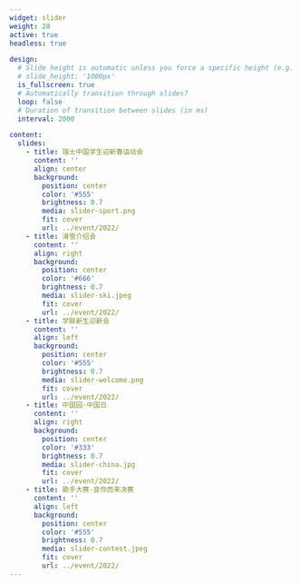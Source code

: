 ```yaml
---
widget: slider
weight: 20
active: true
headless: true

design:
  # Slide height is automatic unless you force a specific height (e.g. '400px')
  # slide_height: '1000px'
  is_fullscreen: true
  # Automatically transition through slides?
  loop: false
  # Duration of transition between slides (in ms)
  interval: 2000

content:
  slides:
    - title: 瑞士中国学生迎新春运动会
      content: ''
      align: center
      background:
        position: center
        color: '#555'
        brightness: 0.7
        media: slider-sport.png
        fit: cover
        url: ../event/2022/
    - title: 滑雪介绍会
      content: ''
      align: right
      background:
        position: center
        color: '#666'
        brightness: 0.7
        media: slider-ski.jpeg
        fit: cover
        url: ../event/2022/
    - title: 学联新生迎新会
      content: ''
      align: left
      background:
        position: center
        color: '#555'
        brightness: 0.7
        media: slider-welcome.png
        fit: cover
        url: ../event/2022/
    - title: 中国园·中国日
      content: ''
      align: right
      background:
        position: center
        color: '#333'
        brightness: 0.7
        media: slider-china.jpg
        fit: cover
        url: ../event/2022/
    - title: 歌手大赛-音你而来决赛
      content: ''
      align: left
      background:
        position: center
        color: '#555'
        brightness: 0.7
        media: slider-contest.jpeg
        fit: cover
        url: ../event/2022/
---
```

